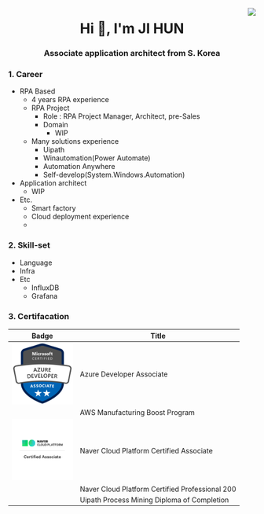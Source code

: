 <a href="https://hits.seeyoufarm.com"><img src="https://hits.seeyoufarm.com/api/count/incr/badge.svg?url=https%3A%2F%2Fgithub.com%2Fshblue21%2Fhit-counter&count_bg=%2379C83D&title_bg=%23555555&icon=&icon_color=%23E7E7E7&title=hits&edge_flat=false" align="right"/></a>

<h1 align="center">Hi 👋, I'm JI HUN</h1>
<h3 align="center">Associate application architect from S. Korea</h3>

<!-- ### Career
- Shinsaegae I&C  (21.10 ~ )
- LS ITC (pre. LS Global) (20.01 ~ 21.09)
- Daewoobrenic (Metanet) (17.11 ~ 20.01) -->

### 1. Career

- RPA Based
  - 4 years RPA experience  
  - RPA Project    
    - Role : RPA Project Manager, Architect, pre-Sales    
    - Domain       
      - WIP  
  - Many solutions experience   
    - Uipath    
    - Winautomation(Power Automate)    
    - Automation Anywhere    
    - Self-develop(System.Windows.Automation)
- Application architect  
  - WIP
- Etc.
  - Smart factory
  - Cloud deployment experience
  - 

### 2. Skill-set
- Language
- Infra
- Etc
  - InfluxDB
  - Grafana

### 3. Certifacation

| Badge                                                                                                                                                                                                                             | Title                                           |
| --------------------------------------------------------------------------------------------------------------------------------------------------------------------------------------------------------------------------------- | ----------------------------------------------- |
| <a href="https://www.credly.com/badges/90bd4c1c-2a46-4e0c-8990-0d89635b33e0/public_url"><img src="https://raw.githubusercontent.com/shblue21/shblue21/main/microsoft-certified-azure-developer-associate.1.png" width="125"/></a> | Azure Developer Associate                       |
|                                                                                                                                                                                                                                   | AWS Manufacturing Boost Program                 |
| <img src="https://raw.githubusercontent.com/shblue21/shblue21/main/NCA.png" width="125"/>                                                                                                                                         | Naver Cloud Platform Certified Associate        |
|                                                                                                                                                                                                                                   | Naver Cloud Platform Certified Professional 200 |
|                                                                                                                                                                                                                                   | Uipath Process Mining Diploma of Completion     |

<!--
**shblue21/shblue21** is a ✨ _special_ ✨ repository because its `README.md` (this file) appears on your GitHub profile.

Here are some ideas to get you started:

- 🔭 I’m currently working on ...
- 🌱 I’m currently learning ...
- 👯 I’m looking to collaborate on ...
- 🤔 I’m looking for help with ...
- 💬 Ask me about ...
- 📫 How to reach me: ...
- 😄 Pronouns: ...
- ⚡ Fun fact: ...
-->
